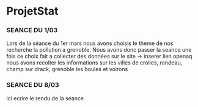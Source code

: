 # ProjetStat


### SEANCE DU 1/03
Lors de la séance du 1er mars nous avons choisis le theme de nos recherche
la pollution a grenoble.
Nous avons donc passer la seance une fois ce choix fait a collecter des données sur le site
-> inserer lien openaq
nous avons recolter les informations sur les villes de crolles, rondeau, champ sur drack, grenoble les boules et voirons


### SEANCE DU 8/03
ici ecrire le rendu de la seance
